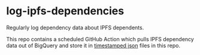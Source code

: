 # log-ipfs-dependencies

Regularly log dependency data about IPFS dependents.

This repo contains a scheduled GitHub Action which pulls IPFS dependency data out of BigQuery and store it 
in [timestamped json](./logs) files in this repo.
